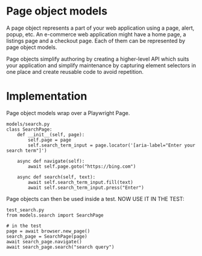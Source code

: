Page object models
==================

A page object represents a part of your web application using a page, alert, popup, etc. 
An e-commerce web application might have a home page, a listings page and a checkout page. Each of them can be represented by page object models.

Page objects simplify authoring by creating a higher-level API which suits your application and simplify maintenance by capturing element selectors in one place and create reusable code to avoid repetition.

# Implementation
Page object models wrap over a Playwright Page.

```
models/search.py
class SearchPage:
    def __init__(self, page):
        self.page = page
        self.search_term_input = page.locator('[aria-label="Enter your search term"]')

    async def navigate(self):
        await self.page.goto("https://bing.com")

    async def search(self, text):
        await self.search_term_input.fill(text)
        await self.search_term_input.press("Enter")
```

Page objects can then be used inside a test.
NOW USE IT IN THE TEST:

```
test_search.py
from models.search import SearchPage

# in the test
page = await browser.new_page()
search_page = SearchPage(page)
await search_page.navigate()
await search_page.search("search query")
```